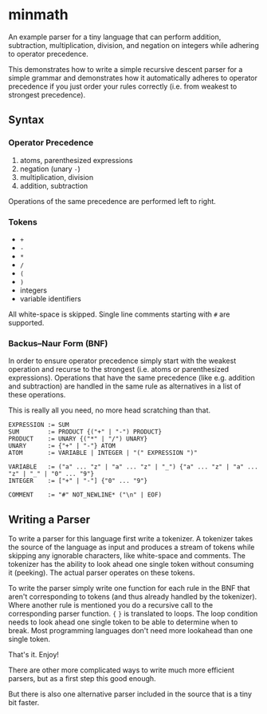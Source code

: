 minmath
=======

An example parser for a tiny language that can perform addition, subtraction,
multiplication, division, and negation on integers while adhering to operator
precedence.

This demonstrates how to write a simple recursive descent parser for a simple
grammar and demonstrates how it automatically adheres to operator precedence
if you just order your rules correctly (i.e. from weakest to strongest
precedence).

Syntax
------

### Operator Precedence

1. atoms, parenthesized expressions
2. negation (unary `-`)
3. multiplication, division
4. addition, subtraction

Operations of the same precedence are performed left to right.

### Tokens

- `+`
- `-`
- `*`
- `/`
- `(`
- `)`
- integers
- variable identifiers

All white-space is skipped. Single line comments starting with `#` are supported.

### Backus–Naur Form (BNF)

In order to ensure operator precedence simply start with the weakest operation
and recurse to the strongest (i.e. atoms or parenthesized expressions).
Operations that have the same precedence (like e.g. addition and subtraction)
are handled in the same rule as alternatives in a list of these operations.

This is really all you need, no more head scratching than that.

```BNF
EXPRESSION := SUM
SUM        := PRODUCT {("+" | "-") PRODUCT}
PRODUCT    := UNARY {("*" | "/") UNARY}
UNARY      := {"+" | "-"} ATOM
ATOM       := VARIABLE | INTEGER | "(" EXPRESSION ")"

VARIABLE   := ("a" ... "z" | "a" ... "z" | "_") {"a" ... "z" | "a" ... "z" | "_" | "0" ... "9"}
INTEGER    := ["+" | "-"] {"0" ... "9"}

COMMENT    := "#" NOT_NEWLINE* ("\n" | EOF)
```

Writing a Parser
----------------

To write a parser for this language first write a tokenizer. A tokenizer takes
the source of the language as input and produces a stream of tokens while
skipping any ignorable characters, like white-space and comments. The tokenizer
has the ability to look ahead one single token without consuming it (peeking).
The actual parser operates on these tokens.

To write the parser simply write one function for each rule in the BNF that
aren't corresponding to tokens (and thus already handled by the tokenizer).
Where another rule is mentioned you do a recursive call to the corresponding
parser function. `{` `}` is translated to loops. The loop condition needs to
look ahead one single token to be able to determine when to break. Most
programming languages don't need more lookahead than one single token.

That's it. Enjoy!

There are other more complicated ways to write much more efficient parsers,
but as a first step this good enough.

But there is also one alternative parser included in the source that is a
tiny bit faster.
